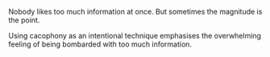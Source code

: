 Nobody likes too much information at once. But sometimes the magnitude is the point.

Using cacophony as an intentional technique emphasises the overwhelming feeling of being bombarded with too much information.